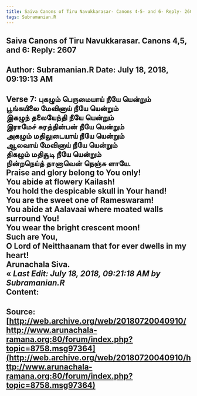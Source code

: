 ```yaml
--- 
title: Saiva Canons of Tiru Navukkarasar- Canons 4-5- and 6- Reply- 2607   
tags: Subramanian.R  
---  
```

##  Saiva Canons of Tiru Navukkarasar. Canons 4,5, and 6: Reply: 2607  
Author: Subramanian.R       Date: July 18, 2018, 09:19:13 AM  
---  
Verse 7: புகழும் பெருமையாய் நீயே யென்றும்   
 பூங்கயிலை மேவினாய் நீயே யென்றும்   
இகழுந் தலையேந்தி நீயே யென்றும்   
 இராமேச் சுரத்தின்பன் நீயே யென்றும்   
அகழும் மதிலுடையாய் நீயே யென்றும்   
 ஆலவாய் மேவினாய் நீயே யென்றும்   
திகழும் மதிசூடி நீயே யென்றும்   
 நின்றநெய்த் தானாவென் நெஞ்சு ளாயே.   
Praise and glory belong to You only!   
You abide at flowery Kailash!   
You hold the despicable skull in Your hand!   
You are the sweet one of Rameswaram!   
You abide at Aalavaai where moated walls surround You!   
You wear the bright crescent moon!   
Such are You,   
O Lord of Neitthaanam that for ever dwells in my heart!   
Arunachala Siva.  
« _Last Edit: July 18, 2018, 09:21:18 AM by Subramanian.R_  
Content:
 ---  
Source:[http://web.archive.org/web/20180720040910/http://www.arunachala-ramana.org:80/forum/index.php?topic=8758.msg97364](http://web.archive.org/web/20180720040910/http://www.arunachala-ramana.org:80/forum/index.php?topic=8758.msg97364)   
---  

